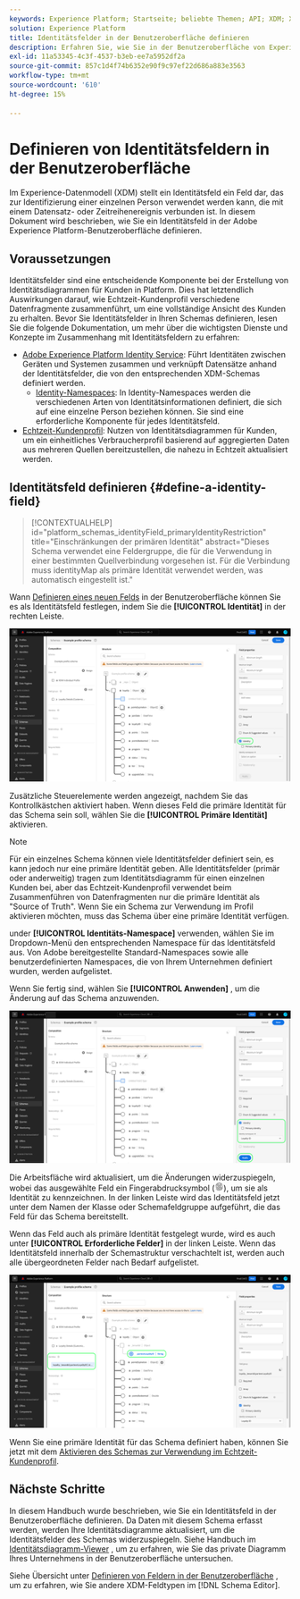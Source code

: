 ```yaml
---
keywords: Experience Platform; Startseite; beliebte Themen; API; XDM; XDM; XDM-System; Experience-Datenmodell; Datenmodell; ui; Workspace; Identität; Feld;
solution: Experience Platform
title: Identitätsfelder in der Benutzeroberfläche definieren
description: Erfahren Sie, wie Sie in der Benutzeroberfläche von Experience Platform ein Identitätsfeld definieren.
exl-id: 11a53345-4c3f-4537-b3eb-ee7a5952df2a
source-git-commit: 857c1d4f74b6352e90f9c97ef22d686a883e3563
workflow-type: tm+mt
source-wordcount: '610'
ht-degree: 15%

---
```


# Definieren von Identitätsfeldern in der Benutzeroberfläche

Im Experience-Datenmodell (XDM) stellt ein Identitätsfeld ein Feld dar, das zur Identifizierung einer einzelnen Person verwendet werden kann, die mit einem Datensatz- oder Zeitreihenereignis verbunden ist. In diesem Dokument wird beschrieben, wie Sie ein Identitätsfeld in der Adobe Experience Platform-Benutzeroberfläche definieren.

## Voraussetzungen

Identitätsfelder sind eine entscheidende Komponente bei der Erstellung von Identitätsdiagrammen für Kunden in Platform. Dies hat letztendlich Auswirkungen darauf, wie Echtzeit-Kundenprofil verschiedene Datenfragmente zusammenführt, um eine vollständige Ansicht des Kunden zu erhalten. Bevor Sie Identitätsfelder in Ihren Schemas definieren, lesen Sie die folgende Dokumentation, um mehr über die wichtigsten Dienste und Konzepte im Zusammenhang mit Identitätsfeldern zu erfahren:

* [Adobe Experience Platform Identity Service](../../../identity-service/home.md): Führt Identitäten zwischen Geräten und Systemen zusammen und verknüpft Datensätze anhand der Identitätsfelder, die von den entsprechenden XDM-Schemas definiert werden.
   * [Identity-Namespaces](../../../identity-service/namespaces.md): In Identity-Namespaces werden die verschiedenen Arten von Identitätsinformationen definiert, die sich auf eine einzelne Person beziehen können. Sie sind eine erforderliche Komponente für jedes Identitätsfeld.
* [Echtzeit-Kundenprofil](../../../profile/home.md): Nutzen von Identitätsdiagrammen für Kunden, um ein einheitliches Verbraucherprofil basierend auf aggregierten Daten aus mehreren Quellen bereitzustellen, die nahezu in Echtzeit aktualisiert werden.

## Identitätsfeld definieren {#define-a-identity-field}

>[!CONTEXTUALHELP]
>id="platform_schemas_identityField_primaryIdentityRestriction"
>title="Einschränkungen der primären Identität"
>abstract="Dieses Schema verwendet eine Feldergruppe, die für die Verwendung in einer bestimmten Quellverbindung vorgesehen ist. Für die Verbindung muss identityMap als primäre Identität verwendet werden, was automatisch eingestellt ist."

Wann [Definieren eines neuen Felds](./overview.md#define) in der Benutzeroberfläche können Sie es als Identitätsfeld festlegen, indem Sie die **[!UICONTROL Identität]** in der rechten Leiste.

![](../../images/ui/fields/special/identity.png)

Zusätzliche Steuerelemente werden angezeigt, nachdem Sie das Kontrollkästchen aktiviert haben. Wenn dieses Feld die primäre Identität für das Schema sein soll, wählen Sie die **[!UICONTROL Primäre Identität]** aktivieren.

>[!NOTE]
>
>Für ein einzelnes Schema können viele Identitätsfelder definiert sein, es kann jedoch nur eine primäre Identität geben. Alle Identitätsfelder (primär oder anderweitig) tragen zum Identitätsdiagramm für einen einzelnen Kunden bei, aber das Echtzeit-Kundenprofil verwendet beim Zusammenführen von Datenfragmenten nur die primäre Identität als &quot;Source of Truth&quot;. Wenn Sie ein Schema zur Verwendung im Profil aktivieren möchten, muss das Schema über eine primäre Identität verfügen.

under **[!UICONTROL Identitäts-Namespace]** verwenden, wählen Sie im Dropdown-Menü den entsprechenden Namespace für das Identitätsfeld aus. Von Adobe bereitgestellte Standard-Namespaces sowie alle benutzerdefinierten Namespaces, die von Ihrem Unternehmen definiert wurden, werden aufgelistet.

Wenn Sie fertig sind, wählen Sie **[!UICONTROL Anwenden]** , um die Änderung auf das Schema anzuwenden.

![](../../images/ui/fields/special/identity-config.png)

Die Arbeitsfläche wird aktualisiert, um die Änderungen widerzuspiegeln, wobei das ausgewählte Feld ein Fingerabdrucksymbol (![](../../images/ui/fields/special/identity-symbol.png)), um sie als Identität zu kennzeichnen. In der linken Leiste wird das Identitätsfeld jetzt unter dem Namen der Klasse oder Schemafeldgruppe aufgeführt, die das Feld für das Schema bereitstellt.

Wenn das Feld auch als primäre Identität festgelegt wurde, wird es auch unter **[!UICONTROL Erforderliche Felder]** in der linken Leiste. Wenn das Identitätsfeld innerhalb der Schemastruktur verschachtelt ist, werden auch alle übergeordneten Felder nach Bedarf aufgelistet.

![](../../images/ui/fields/special/identity-applied.png)

Wenn Sie eine primäre Identität für das Schema definiert haben, können Sie jetzt mit dem [Aktivieren des Schemas zur Verwendung im Echtzeit-Kundenprofil](../resources/schemas.md#profile).

## Nächste Schritte

In diesem Handbuch wurde beschrieben, wie Sie ein Identitätsfeld in der Benutzeroberfläche definieren. Da Daten mit diesem Schema erfasst werden, werden Ihre Identitätsdiagramme aktualisiert, um die Identitätsfelder des Schemas widerzuspiegeln. Siehe Handbuch im [Identitätsdiagramm-Viewer](../../../identity-service/ui/identity-graph-viewer.md) , um zu erfahren, wie Sie das private Diagramm Ihres Unternehmens in der Benutzeroberfläche untersuchen.

Siehe Übersicht unter [Definieren von Feldern in der Benutzeroberfläche](./overview.md#special) , um zu erfahren, wie Sie andere XDM-Feldtypen im [!DNL Schema Editor].
